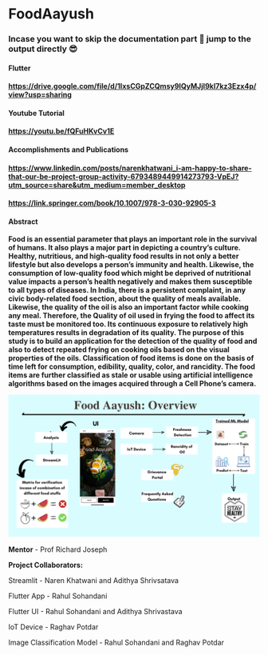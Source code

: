 # FoodAayush

### Incase you want to skip the documentation part 🥱 jump to the output directly 😎

#### Flutter
#### https://drive.google.com/file/d/1lxsCGpZCQmsy9IQyMJjI9kl7kz3Ezx4p/view?usp=sharing
#### Youtube Tutorial
#### https://youtu.be/fQFuHKvCv1E
#### Accomplishments and Publications
#### https://www.linkedin.com/posts/narenkhatwani_i-am-happy-to-share-that-our-be-project-group-activity-6793489449914273793-VpEJ?utm_source=share&utm_medium=member_desktop

#### https://link.springer.com/book/10.1007/978-3-030-92905-3

#### Abstract ####

**Food is an essential parameter that plays an important role in the survival of humans. It also plays a major part in depicting a country’s culture. Healthy, nutritious, and high-quality food results in not only a better lifestyle but also develops a person’s immunity and health. Likewise, the consumption of low-quality food which might be deprived of nutritional value impacts a person’s health negatively and makes them susceptible to all types of diseases. In India, there is a persistent complaint, in any civic body-related food section, about the quality of meals available. Likewise, the quality of the oil is also an important factor while cooking any meal. Therefore, the Quality of oil used in frying the food to affect its taste must be monitored too. Its continuous exposure to relatively high temperatures results in degradation of its quality. The purpose of this study is to build an application for the detection of the quality of food and also to detect repeated frying on cooking oils based on the visual properties of the oils. Classification of food items is done on the basis of time left for consumption, edibility, quality, color, and rancidity. The food items are further classified as stale or usable using artificial intelligence algorithms based on the images acquired through a Cell Phone’s camera.**


![Imgur Image](Images/Gist.png)




**Mentor** - Prof Richard Joseph

**Project Collaborators:**

Streamlit - Naren Khatwani and Adithya Shrivsatava

Flutter App - Rahul Sohandani

Flutter UI - Rahul Sohandani and Adithya Shrivastava 

IoT Device - Raghav Potdar

Image Classification Model - Rahul Sohandani and Raghav Potdar

